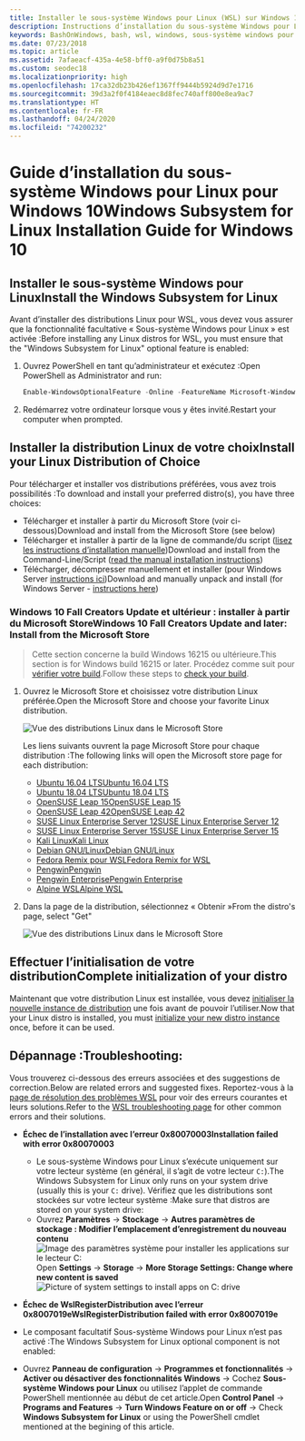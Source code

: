 ```yaml
---
title: Installer le sous-système Windows pour Linux (WSL) sur Windows 10
description: Instructions d’installation du sous-système Windows pour Linux sur Windows 10.
keywords: BashOnWindows, bash, wsl, windows, sous-système windows pour linux, sous-système windows, ubuntu, debian, suse, windows 10, installation
ms.date: 07/23/2018
ms.topic: article
ms.assetid: 7afaeacf-435a-4e58-bff0-a9f0d75b8a51
ms.custom: seodec18
ms.localizationpriority: high
ms.openlocfilehash: 17ca32db23b426ef1367ff9444b5924d9d7e1716
ms.sourcegitcommit: 39d3a2f0f4184eaec8d8fec740aff800e8ea9ac7
ms.translationtype: HT
ms.contentlocale: fr-FR
ms.lasthandoff: 04/24/2020
ms.locfileid: "74200232"
---
```

# <a name="windows-subsystem-for-linux-installation-guide-for-windows-10"></a><span data-ttu-id="e2463-104">Guide d’installation du sous-système Windows pour Linux pour Windows 10</span><span class="sxs-lookup"><span data-stu-id="e2463-104">Windows Subsystem for Linux Installation Guide for Windows 10</span></span>

## <a name="install-the-windows-subsystem-for-linux"></a><span data-ttu-id="e2463-105">Installer le sous-système Windows pour Linux</span><span class="sxs-lookup"><span data-stu-id="e2463-105">Install the Windows Subsystem for Linux</span></span>

<span data-ttu-id="e2463-106">Avant d’installer des distributions Linux pour WSL, vous devez vous assurer que la fonctionnalité facultative « Sous-système Windows pour Linux » est activée :</span><span class="sxs-lookup"><span data-stu-id="e2463-106">Before installing any Linux distros for WSL, you must ensure that the "Windows Subsystem for Linux" optional feature is enabled:</span></span>

1. <span data-ttu-id="e2463-107">Ouvrez PowerShell en tant qu’administrateur et exécutez :</span><span class="sxs-lookup"><span data-stu-id="e2463-107">Open PowerShell as Administrator and run:</span></span>
    ```powershell
    Enable-WindowsOptionalFeature -Online -FeatureName Microsoft-Windows-Subsystem-Linux
    ```

2. <span data-ttu-id="e2463-108">Redémarrez votre ordinateur lorsque vous y êtes invité.</span><span class="sxs-lookup"><span data-stu-id="e2463-108">Restart your computer when prompted.</span></span>

## <a name="install-your-linux-distribution-of-choice"></a><span data-ttu-id="e2463-109">Installer la distribution Linux de votre choix</span><span class="sxs-lookup"><span data-stu-id="e2463-109">Install your Linux Distribution of Choice</span></span>
<span data-ttu-id="e2463-110">Pour télécharger et installer vos distributions préférées, vous avez trois possibilités :</span><span class="sxs-lookup"><span data-stu-id="e2463-110">To download and install your preferred distro(s), you have three choices:</span></span>
* <span data-ttu-id="e2463-111">Télécharger et installer à partir du Microsoft Store (voir ci-dessous)</span><span class="sxs-lookup"><span data-stu-id="e2463-111">Download and install from the Microsoft Store (see below)</span></span>
* <span data-ttu-id="e2463-112">Télécharger et installer à partir de la ligne de commande/du script ([lisez les instructions d’installation manuelle](install-manual.md))</span><span class="sxs-lookup"><span data-stu-id="e2463-112">Download and install from the Command-Line/Script ([read the manual installation instructions](install-manual.md))</span></span>
* <span data-ttu-id="e2463-113">Télécharger, décompresser manuellement et installer (pour Windows Server [instructions ici](install-on-server.md))</span><span class="sxs-lookup"><span data-stu-id="e2463-113">Download and manually unpack and install (for Windows Server - [instructions here](install-on-server.md))</span></span>

### <a name="windows-10-fall-creators-update-and-later-install-from-the-microsoft-store"></a><span data-ttu-id="e2463-114">Windows 10 Fall Creators Update et ultérieur : installer à partir du Microsoft Store</span><span class="sxs-lookup"><span data-stu-id="e2463-114">Windows 10 Fall Creators Update and later: Install from the Microsoft Store</span></span>

> <span data-ttu-id="e2463-115">Cette section concerne la build Windows 16215 ou ultérieure.</span><span class="sxs-lookup"><span data-stu-id="e2463-115">This section is for Windows build 16215 or later.</span></span>  <span data-ttu-id="e2463-116">Procédez comme suit pour [vérifier votre build](troubleshooting.md#check-your-build-number).</span><span class="sxs-lookup"><span data-stu-id="e2463-116">Follow these steps to [check your build](troubleshooting.md#check-your-build-number).</span></span> 

1. <span data-ttu-id="e2463-117">Ouvrez le Microsoft Store et choisissez votre distribution Linux préférée.</span><span class="sxs-lookup"><span data-stu-id="e2463-117">Open the Microsoft Store and choose your favorite Linux distribution.</span></span>

    ![Vue des distributions Linux dans le Microsoft Store](media/store.png)

    <span data-ttu-id="e2463-119">Les liens suivants ouvrent la page Microsoft Store pour chaque distribution :</span><span class="sxs-lookup"><span data-stu-id="e2463-119">The following links will open the Microsoft store page for each distribution:</span></span>

    * [<span data-ttu-id="e2463-120">Ubuntu 16.04 LTS</span><span class="sxs-lookup"><span data-stu-id="e2463-120">Ubuntu 16.04 LTS</span></span>](https://www.microsoft.com/store/apps/9pjn388hp8c9)
    * [<span data-ttu-id="e2463-121">Ubuntu 18.04 LTS</span><span class="sxs-lookup"><span data-stu-id="e2463-121">Ubuntu 18.04 LTS</span></span>](https://www.microsoft.com/store/apps/9N9TNGVNDL3Q)
    * [<span data-ttu-id="e2463-122">OpenSUSE Leap 15</span><span class="sxs-lookup"><span data-stu-id="e2463-122">OpenSUSE Leap 15</span></span>](https://www.microsoft.com/store/apps/9n1tb6fpvj8c)
    * [<span data-ttu-id="e2463-123">OpenSUSE Leap 42</span><span class="sxs-lookup"><span data-stu-id="e2463-123">OpenSUSE Leap 42</span></span>](https://www.microsoft.com/store/apps/9njvjts82tjx)
    * [<span data-ttu-id="e2463-124">SUSE Linux Enterprise Server 12</span><span class="sxs-lookup"><span data-stu-id="e2463-124">SUSE Linux Enterprise Server 12</span></span>](https://www.microsoft.com/store/apps/9p32mwbh6cns)
    * [<span data-ttu-id="e2463-125">SUSE Linux Enterprise Server 15</span><span class="sxs-lookup"><span data-stu-id="e2463-125">SUSE Linux Enterprise Server 15</span></span>](https://www.microsoft.com/store/apps/9pmw35d7fnlx)
    * [<span data-ttu-id="e2463-126">Kali Linux</span><span class="sxs-lookup"><span data-stu-id="e2463-126">Kali Linux</span></span>](https://www.microsoft.com/store/apps/9PKR34TNCV07)
    * [<span data-ttu-id="e2463-127">Debian GNU/Linux</span><span class="sxs-lookup"><span data-stu-id="e2463-127">Debian GNU/Linux</span></span>](https://www.microsoft.com/store/apps/9MSVKQC78PK6)
    * [<span data-ttu-id="e2463-128">Fedora Remix pour WSL</span><span class="sxs-lookup"><span data-stu-id="e2463-128">Fedora Remix for WSL</span></span>](https://www.microsoft.com/store/apps/9n6gdm4k2hnc)
    * [<span data-ttu-id="e2463-129">Pengwin</span><span class="sxs-lookup"><span data-stu-id="e2463-129">Pengwin</span></span>](https://www.microsoft.com/store/apps/9NV1GV1PXZ6P)
    * [<span data-ttu-id="e2463-130">Pengwin Enterprise</span><span class="sxs-lookup"><span data-stu-id="e2463-130">Pengwin Enterprise</span></span>](https://www.microsoft.com/store/apps/9N8LP0X93VCP)
    * [<span data-ttu-id="e2463-131">Alpine WSL</span><span class="sxs-lookup"><span data-stu-id="e2463-131">Alpine WSL</span></span>](https://www.microsoft.com/store/apps/9p804crf0395)

1. <span data-ttu-id="e2463-132">Dans la page de la distribution, sélectionnez « Obtenir »</span><span class="sxs-lookup"><span data-stu-id="e2463-132">From the distro's page, select "Get"</span></span>

    ![Vue des distributions Linux dans le Microsoft Store](media/UbuntuStore.png)

## <a name="complete-initialization-of-your-distro"></a><span data-ttu-id="e2463-134">Effectuer l’initialisation de votre distribution</span><span class="sxs-lookup"><span data-stu-id="e2463-134">Complete initialization of your distro</span></span>
<span data-ttu-id="e2463-135">Maintenant que votre distribution Linux est installée, vous devez [initialiser la nouvelle instance de distribution](initialize-distro.md) une fois avant de pouvoir l’utiliser.</span><span class="sxs-lookup"><span data-stu-id="e2463-135">Now that your Linux distro is installed, you must [initialize your new distro instance](initialize-distro.md) once, before it can be used.</span></span>

## <a name="troubleshooting"></a><span data-ttu-id="e2463-136">Dépannage :</span><span class="sxs-lookup"><span data-stu-id="e2463-136">Troubleshooting:</span></span> 

<span data-ttu-id="e2463-137">Vous trouverez ci-dessous des erreurs associées et des suggestions de correction.</span><span class="sxs-lookup"><span data-stu-id="e2463-137">Below are related errors and suggested fixes.</span></span> <span data-ttu-id="e2463-138">Reportez-vous à la [page de résolution des problèmes WSL](troubleshooting.md) pour voir des erreurs courantes et leurs solutions.</span><span class="sxs-lookup"><span data-stu-id="e2463-138">Refer to the [WSL troubleshooting page](troubleshooting.md) for other common errors and their solutions.</span></span>

* <span data-ttu-id="e2463-139">**Échec de l’installation avec l’erreur 0x80070003**</span><span class="sxs-lookup"><span data-stu-id="e2463-139">**Installation failed with error 0x80070003**</span></span>
    * <span data-ttu-id="e2463-140">Le sous-système Windows pour Linux s’exécute uniquement sur votre lecteur système (en général, il s’agit de votre lecteur `C:`).</span><span class="sxs-lookup"><span data-stu-id="e2463-140">The Windows Subsystem for Linux only runs on your system drive (usually this is your `C:` drive).</span></span> <span data-ttu-id="e2463-141">Vérifiez que les distributions sont stockées sur votre lecteur système :</span><span class="sxs-lookup"><span data-stu-id="e2463-141">Make sure that distros are stored on your system drive:</span></span>  
    * <span data-ttu-id="e2463-142">Ouvrez **Paramètres** -> **Stockage** -> **Autres paramètres de stockage : Modifier l’emplacement d’enregistrement du nouveau contenu**
    ![Image des paramètres système pour installer les applications sur le lecteur C:](media/AppStorage.png)</span><span class="sxs-lookup"><span data-stu-id="e2463-142">Open **Settings** -> **Storage** -> **More Storage Settings: Change where new content is saved**
![Picture of system settings to install apps on C: drive](media/AppStorage.png)</span></span>
    
    
 * <span data-ttu-id="e2463-143">**Échec de WslRegisterDistribution avec l’erreur 0x8007019e**</span><span class="sxs-lookup"><span data-stu-id="e2463-143">**WslRegisterDistribution failed with error 0x8007019e**</span></span>   
  * <span data-ttu-id="e2463-144">Le composant facultatif Sous-système Windows pour Linux n’est pas activé :</span><span class="sxs-lookup"><span data-stu-id="e2463-144">The Windows Subsystem for Linux optional component is not enabled:</span></span> 
   * <span data-ttu-id="e2463-145">Ouvrez **Panneau de configuration** -> **Programmes et fonctionnalités** -> **Activer ou désactiver des fonctionnalités Windows** -> Cochez **Sous-système Windows pour Linux** ou utilisez l’applet de commande PowerShell mentionnée au début de cet article.</span><span class="sxs-lookup"><span data-stu-id="e2463-145">Open **Control Panel** -> **Programs and Features** -> **Turn Windows Feature on or off** -> Check **Windows Subsystem for Linux** or using the PowerShell cmdlet mentioned at the begining of this article.</span></span>

